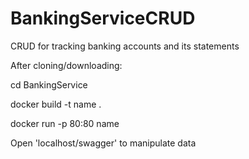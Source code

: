 # BankingServiceCRUD

CRUD for tracking banking accounts and its statements

After cloning/downloading:

cd BankingService

docker build -t name .

docker run -p 80:80 name


Open 'localhost/swagger' to manipulate data
